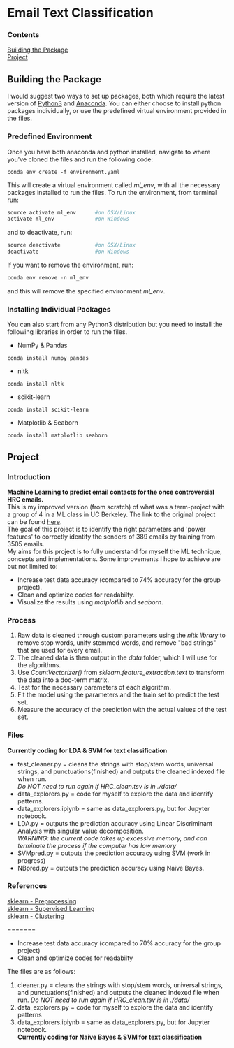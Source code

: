 # Email Text Classification

### Contents

[Building the Package](#bulding-the-package)  
[Project](#project)



## Building the Package
I would suggest two ways to set up packages, both which require the latest version of [Python3](https://www.python.org/downloads/) and  [Anaconda](https://www.continuum.io/downloads). You can either choose to install python packages individually, or use the predefined virtual environment provided in the files.


### Predefined Environment
Once you have both anaconda and python installed, navigate to where you've cloned the files and run the following code:
```
conda env create -f environment.yaml
```
This will create a virtual environment called *ml_env*, with all the necessary packages installed to run the files.
To run the environment, from terminal run:
```python
source activate ml_env      #on OSX/Linux
activate ml_env             #on Windows
```
and to deactivate, run:
```python
source deactivate           #on OSX/Linux
deactivate             	    #on Windows
```
If you want to remove the environment,  run:
```python
conda env remove -n ml_env
```
and this will remove the specified environment *ml_env*.


### Installing Individual Packages
You can also start from any Python3 distribution but you need to install the following libraries in order to run the files.
* NumPy & Pandas
```
conda install numpy pandas
```
* nltk
```
conda install nltk
```
* scikit-learn
```
conda install scikit-learn
```
* Matplotlib & Seaborn
```
conda install matplotlib seaborn
```
## Project
### Introduction
**Machine Learning to predict email contacts for the once controversial HRC emails.**  
This is my improved version (from scratch) of what was a term-project with a group of 4 in a ML class in UC Berkeley.  The link to the original project can be found [here](https://github.com/liyu1390/STAT154-GROUP08).  
The goal of this project is to identify the right parameters and 'power features' to correctly identify the senders of 389 emails by training from 3505 emails.  
My aims for this project is to fully understand for myself the ML technique, concepts and implementations.
Some improvements I hope to achieve are but not limited to:

* Increase test data accuracy (compared to 74% accuracy for the group project).
* Clean and optimize codes for readabilty.
* Visualize the results using *matplotlib* and *seaborn*.



### Process
1. Raw data is cleaned through custom parameters using the *nltk library* to remove stop words, unify stemmed words,
and remove "bad strings" that are used for every email.
2. The cleaned data is then output in the *data* folder, which I will use for the algorithms.
3. Use *CountVectorizer()* from *sklearn.feature_extraction.text* to transform the data into a doc-term matrix.
4. Test for the necessary parameters of each algorithm.
5. Fit the model using the parameters and the train set to predict the test set.
6. Measure the accuracy of the prediction with the actual values of the test set.



### Files
**Currently coding for LDA & SVM for text classification**
* test_cleaner.py = cleans the strings with stop/stem words, universal strings, and punctuations(finished) and outputs the cleaned indexed file when run.  
*Do NOT need to run again if HRC_clean.tsv is in ./data/*
* data_explorers.py = code for myself to explore the data and identify patterns.
* data_explorers.ipiynb = same as data_explorers.py, but for Jupyter notebook.
* LDA.py = outputs the prediction accuracy using Linear Discriminant Analysis with singular value decomposition.  
*WARNING: the current code takes up excessive memory, and can terminate the process if the computer has low memory*
* SVMpred.py = outputs the prediction accuracy using SVM (work in progress)
* NBpred.py = outputs the prediction accuracy using Naive Bayes.



### References
[sklearn - Preprocessing](http://scikit-learn.org/stable/supervised_learning.html#supervised-learning)  
[sklearn - Supervised Learning](http://scikit-learn.org/stable/supervised_learning.html#supervised-learning)  
[sklearn - Clustering](http://scikit-learn.org/stable/modules/clustering.html#clustering)  

=======
* Increase test data accuracy (compared to 70% accuracy for the group project)
* Clean and optimize codes for readabilty<br />

The files are as follows: <br />
1. cleaner.py = cleans the strings with stop/stem words, universal strings, and punctuations(finished) and outputs the cleaned indexed file when run. *Do NOT need to run again if HRC_clean.tsv is in ./data/* <br />
2. data_explorers.py = code for myself to explore the data and identify patterns <br />
3. data_explorers.ipiynb = same as data_explorers.py, but for Jupyter notebook. <br />
**Currently coding for Naive Bayes & SVM for text classification**

